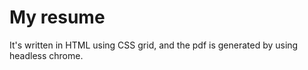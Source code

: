 My resume
=========

It's written in HTML using CSS grid, and the pdf is generated
by using headless chrome.
